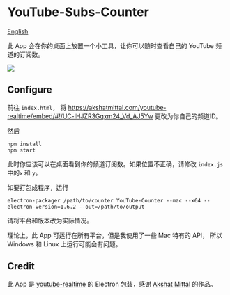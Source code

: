 # YouTube-Subs-Counter


[English](https://github.com/JJaicmkmy/youtube-subs-counter)

此 App 会在你的桌面上放置一个小工具，让你可以随时查看自己的 YouTube 频道的订阅数。

![](https://i.imgur.com/RzCYXNm.jpg)


## Configure
前往 `index.html`， 将 https://akshatmittal.com/youtube-realtime/embed/#!/UC-lHJZR3Gqxm24_Vd_AJ5Yw 更改为你自己的频道ID。

然后

```
npm install
npm start
```

此时你应该可以在桌面看到你的频道订阅数。如果位置不正确，请修改 `index.js` 中的`x` 和 `y`。

如要打包成程序，运行

```
electron-packager /path/to/counter YouTube-Counter --mac --x64 --electron-version=1.6.2 --out=/path/to/output
```

请将平台和版本改为实际情况。

理论上，此 App 可运行在所有平台，但是我使用了一些 Mac 特有的 API， 所以 Windows 和 Linux 上运行可能会有问题。

## Credit
此 App 是 [youtube-realtime](https://github.com/akshatmittal/youtube-realtime) 的 Electron 包装，感谢 [Akshat Mittal](https://github.com/akshatmittal) 的作品。

